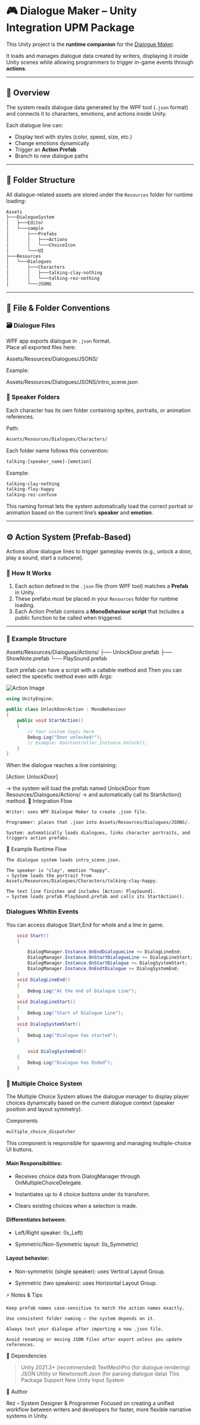 # 🎮 Dialogue Maker – Unity Integration UPM Package

This Unity project is the **runtime companion** for the [Dialogue Maker](https://github.com/rezdevir/Dialogue-Maker).

It loads and manages dialogue data created by writers, displaying it inside Unity scenes while allowing programmers to trigger in-game events through **actions**.

---

## 🧩 Overview

The system reads dialogue data generated by the WPF tool (`.json` format) and connects it to characters, emotions, and actions inside Unity.

Each dialogue line can:

- Display text with styles (color, speed, size, etc.)
- Change emotions dynamically
- Trigger an **Action Prefab**
- Branch to new dialogue paths

---

## 📁 Folder Structure

All dialogue-related assets are stored under the `Resources` folder for runtime loading:

```bash
Assets
├───DialogueSystem
│   ├───Editor
│   └───sample
│       ├───Prefabs
│       │   ├───Actions
│       │   └───ChoiceIcon
│       └───UI
├───Resources
│   └───Dialogues
│       ├───Characters
│       │   ├───talking-clay-nothing
│       │   └───talking-rez-nothing
│       └───JSONS
```

---

## 💾 File & Folder Conventions

### 🗃️ Dialogue Files

WPF app exports dialogue in `.json` format.  
Place all exported files here:

Assets/Resources/Dialogues/JSONS/

Example:

Assets/Resources/Dialogues/JSONS/intro_scene.json

### 🧍 Speaker Folders

Each character has its own folder containing sprites, portraits, or animation references.

Path:

```bash
Assets/Resources/Dialogues/Characters/
```

Each folder name follows this convention:

```bash
talking-[speaker_name]-[emotion]
```

Example:

```bash
talking-clay-nothing
talking-floy-happy
talking-rez-confuse
```

This naming format lets the system automatically load the correct portrait or animation based on the current line’s **speaker** and **emotion**.

---

## ⚙️ Action System (Prefab-Based)

Actions allow dialogue lines to trigger gameplay events (e.g., unlock a door, play a sound, start a cutscene).

### 🔹 How It Works

1. Each action defined in the `.json` file (from WPF tool) matches a **Prefab** in Unity.
2. These prefabs must be placed in your `Resources` folder for runtime loading.
3. Each Action Prefab contains a **MonoBehaviour script** that includes a public function to be called when triggered.

---

### 🧱 Example Structure

Assets/Resources/Dialogues/Actions/
├── UnlockDoor.prefab
├── ShowNote.prefab
└── PlaySound.prefab

Each prefab can have a script with a callable method and Then you can select the specefic method even with Args:

![Action Image](https://raw.githubusercontent.com/rezdevir/CV/main/ds.png)

```csharp
using UnityEngine;

public class UnlockDoorAction : MonoBehaviour
{
    public void StartAction()
    {
        // Your custom logic here
        Debug.Log("Door unlocked!");
        // Example: DoorController.Instance.Unlock();
    }
}
```

When the dialogue reaches a line containing:

[Action: UnlockDoor]

→ the system will load the prefab named UnlockDoor from Resources/Dialogues/Actions/
→ and automatically call its StartAction() method.
🧠 Integration Flow

    Writer: uses WPF Dialogue Maker to create .json file.

    Programmer: places that .json into Assets/Resources/Dialogues/JSONS/.

    System: automatically loads dialogues, links character portraits, and triggers action prefabs.

🔄 Example Runtime Flow

    The dialogue system loads intro_scene.json.

    The speaker is "clay", emotion "happy".
    → System loads the portrait from
    Assets/Resources/Dialogues/Characters/talking-clay-happy.

    The text line finishes and includes [Action: PlaySound].
    → System loads prefab PlaySound.prefab and calls its StartAction().

### Dialogues Whitin Events

You can access dialogue Start,End for whole and a line in game.

```csharp
    void Start()
    {

        DialogManager.Instance.OnEndDialogueLine += DialogLineEnd;
        DialogManager.Instance.OnStartDialogueLine += DialogLineStart;
        DialogManager.Instance.OnStartDialogue += DialogSystemStart;
        DialogManager.Instance.OnEndtDialogue += DialogSystemEnd;
    }
    void DialogLineEnd()
    {
        Debug.Log("At the end of Dialogue Line");
    }
    void DialogLineStart()
    {
        Debug.Log("Start of Dialogue Line");
    }
    void DialogSystemStart()
    {
        Debug.Log("Dialogue has started");
    }

        void DialogSystemEnd()
    {
        Debug.Log("Dialogue has Ended");
    }
```

### 🧩 Multiple Choice System

The Multiple Choice System allows the dialogue manager to display player choices dynamically based on the current dialogue context (speaker position and layout symmetry).

Components

```bash
multiple_choice_dispatcher
```

This component is responsible for spawning and managing multiple-choice UI buttons.

#### Main Responsibilities:

- Receives choice data from DialogManager through OnMultipleChoiceDelegate.

- Instantiates up to 4 choice buttons under its transform.

- Clears existing choices when a selection is made.

#### Differentiates between:

- Left/Right speaker: (Is_Left)

- Symmetric/Non-Symmetric layout: (Is_Symmetric)

#### Layout behavior:

- Non-symmetric (single speaker): uses Vertical Layout Group.

- Symmetric (two speakers): uses Horizontal Layout Group.

⚡ Notes & Tips

    Keep prefab names case-sensitive to match the action names exactly.

    Use consistent folder naming — the system depends on it.

    Always test your dialogue after importing a new .json file.

    Avoid renaming or moving JSON files after export unless you update references.

🧰 Dependencies

> Unity 2021.3+ (recommended)
> TextMeshPro (for dialogue rendering)
> JSON Utility or Newtonsoft.Json (for parsing dialogue data)
> This Package Support New Unity Input System

👤 Author

Rez – System Designer & Programmer
Focused on creating a unified workflow between writers and developers for faster, more flexible narrative systems in Unity.

```

```

